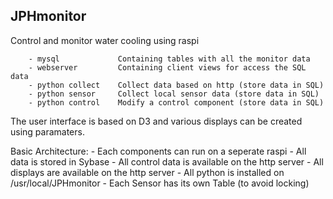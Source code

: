 
JPHmonitor
----------

Control and monitor water cooling using raspi

		- mysql				Containing tables with all the monitor data
		- webserver			Containing client views for access the SQL data
		- python collect	Collect data based on http (store data in SQL)
		- python sensor		Collect local sensor data (store data in SQL)
		- python control	Modify a control component (store data in SQL)

The user interface is based on D3 and various displays can be created using paramaters.

Basic Architecture:
	 	- Each components can run on a seperate raspi
	 	- All data is stored in Sybase
	 	- All control data is available on the http server
	 	- All displays are available on the http server
	 	- All python is installed on /usr/local/JPHmonitor
		- Each Sensor has its own Table (to avoid locking) 